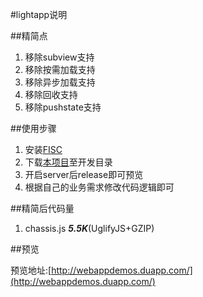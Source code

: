 #lightapp说明

##精简点

1. 移除subview支持
2. 移除按需加载支持
3. 移除异步加载支持
4. 移除回收支持
5. 移除pushstate支持


##使用步骤

1. 安装[FISC](https://github.com/xspider/fis-chassis)
2. 下载[本项目](https://github.com/xspider/webapps-demo/archive/master.zip)至开发目录
3. 开启server后release即可预览
4. 根据自己的业务需求修改代码逻辑即可


##精简后代码量

1. chassis.js ***5.5K***(UglifyJS+GZIP)


##预览

预览地址:[http://webappdemos.duapp.com/](http://webappdemos.duapp.com/)
